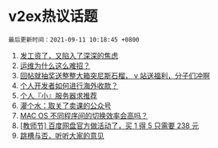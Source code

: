 # v2ex热议话题

`最后更新时间：2021-09-11 10:18:45 +0800`

1. [发工资了，又陷入了深深的焦虑](https://www.v2ex.com/t/800996)
1. [运维为什么这么难招？](https://www.v2ex.com/t/800995)
1. [回帖就抽奖送整整大箱突尼斯石榴， v 站送福利，分子们冲啊](https://www.v2ex.com/t/801068)
1. [个人开发者如何进行海外收款？](https://www.v2ex.com/t/801035)
1. [个人『小』服务器求推荐](https://www.v2ex.com/t/801036)
1. [灌个水：取关了卖课的公众号](https://www.v2ex.com/t/801023)
1. [MAC OS 不同程序间的切换效率会高吗？](https://www.v2ex.com/t/801072)
1. [[教师节] 百度网盘官方做活动了，买 1 得 5 只需要 238 元](https://www.v2ex.com/t/800994)
1. [跳槽与否，听听大家的意见](https://www.v2ex.com/t/801057)

